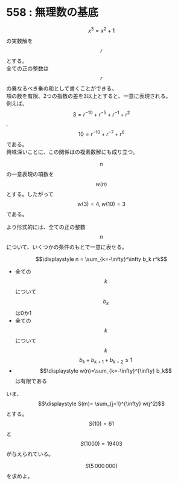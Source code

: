 # 558 : 無理数の基底

$$x^3=x^2+1$$ の実数解を $$r$$ とする。\
全ての正の整数は $$r$$ の異なるべき乗の和として書くことができる。\
項の数を有限、2つの指数の差を3以上とすると、一意に表現される。\
例えば、$$3=r^{-10} + r^{-5} + r^{-1} + r^2$$, $$10=r^{-10} +r^{-7} + r^6$$ である。\
興味深いことに、この関係はの複素数解にも成り立つ。

$$n$$ の一意表現の項数を $$w(n)$$ とする。したがって $$w(3)=4, w(10)=3$$ である。

より形式的には、全ての正の整数 $$n$$ について、いくつかの条件のもとで一意に表せる。

$$\displaystyle n = \sum_{k=-\infty}^\infty b_k r^k$$

* 全ての $$k$$ について $$b_k$$ は0か1
* 全ての $$k$$ について $$k$$$$b_k+b_{k+1}+b_{k+2} \leq 1$$
* $$\displaystyle w(n)=\sum_{k=-\infty}^{\infty} b_k$$  は有限である

いま、$$\displaystyle S(m)= \sum_{j=1}^{\infty} w(j^2)$$ とする。\
$$S(10)=61$$ と $$S(1000)=19403$$ が与えられている。

$$S(5\,000\,000)$$ を求めよ。
